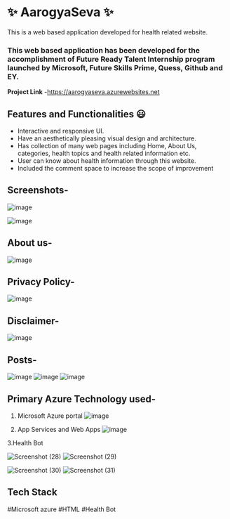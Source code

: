 # ✨ AarogyaSeva  ✨

This is a web based application developed for health related website.

### This web based application has been developed for the accomplishment of Future Ready Talent Internship program launched by Microsoft, Future Skills Prime, Quess, Github and EY.


**Project Link** -https://aarogyaseva.azurewebsites.net

## Features and Functionalities 😃

- Interactive and responsive UI.
- Have an aesthetically pleasing visual design and architecture.
- Has collection of many web pages including Home, About Us, categories, health topics and health related information etc.
- User can know about health information through this website.
- Included the comment space to increase the scope of improvement 

## Screenshots-

![image](https://user-images.githubusercontent.com/118524806/203726065-44f73b30-4534-4d13-bd7e-ac518543b77e.png)

![image](https://user-images.githubusercontent.com/118524806/203726180-6a6115ed-6756-44dc-aeaa-edbe408bd582.png)

## About us-

![image](https://user-images.githubusercontent.com/118524806/203726282-2b6a3cd7-0dab-4b2e-89ab-a63b506151af.png)

## Privacy Policy-

![image](https://user-images.githubusercontent.com/118524806/203726623-b8acb3c4-54a1-4e9b-a813-a5a44a0a66df.png)

## Disclaimer-
![image](https://user-images.githubusercontent.com/118524806/203726465-2a50a66f-c1f1-4536-a5d8-37b577c0523f.png)


## Posts-

![image](https://user-images.githubusercontent.com/118524806/203727734-a846b18a-ca5b-41a6-93a6-61cb293250df.png)
![image](https://user-images.githubusercontent.com/118524806/203728445-c6cbe44e-0526-48a6-bb66-f29aaba31209.png)
![image](https://user-images.githubusercontent.com/118524806/203727933-f057f6fb-1be9-4558-badd-1f1a4c12e891.png)

## Primary Azure Technology used-
1. Microsoft Azure portal
![image](https://user-images.githubusercontent.com/118524806/203728081-026dbccf-ea04-4d4f-8ce7-26cefb2e4a33.png)

2. App Services and Web Apps
![image](https://user-images.githubusercontent.com/118524806/203728180-985c6a12-af65-42ee-b769-27d9c02a5cd6.png)

3.Health Bot

![Screenshot (28)](https://user-images.githubusercontent.com/118524806/209613334-c9c4288a-2657-4d84-b181-7a5de94a094e.png)
![Screenshot (29)](https://user-images.githubusercontent.com/118524806/209613339-22f5cf99-c290-4f17-96f1-6f4832462daf.png)

![Screenshot (30)](https://user-images.githubusercontent.com/118524806/209613364-d606e834-f3f5-46f2-829e-4260c190e9c7.png)
![Screenshot (31)](https://user-images.githubusercontent.com/118524806/209613367-b356c75e-345a-41d2-bb82-3651818d0b3e.png)



## Tech Stack
#Microsoft azure
#HTML
#Health Bot
